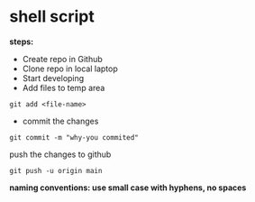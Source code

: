 # shell script

**steps:**
* Create repo in Github
* Clone repo in local laptop
* Start developing 
* Add files to temp area
```
git add <file-name>
```
* commit the changes
```
git commit -m "why-you commited"
```
push the changes to github 
```
git push -u origin main
```
**naming conventions: use small case with hyphens, no spaces**